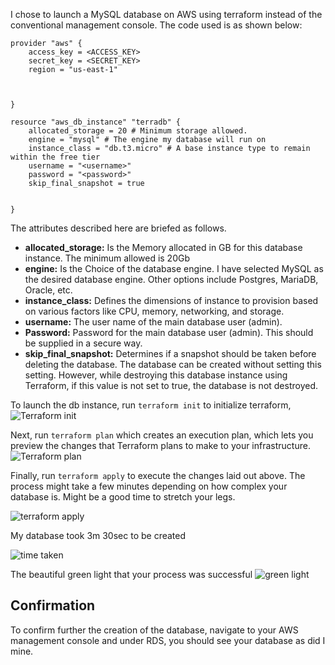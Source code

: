 I chose to launch a MySQL database on AWS using terraform instead of the conventional management console. The code used is as shown below:
```
provider "aws" {
    access_key = <ACCESS_KEY>
    secret_key = <SECRET_KEY>
    region = "us-east-1"

    
  
}

resource "aws_db_instance" "terradb" {
    allocated_storage = 20 # Minimum storage allowed.
    engine = "mysql" # The engine my database will run on
    instance_class = "db.t3.micro" # A base instance type to remain within the free tier
    username = "<username>"
    password = "<password>"
    skip_final_snapshot = true

  
}
```
The attributes described here are briefed as follows.

- **allocated_storage:** Is the Memory allocated in GB for this database instance. The minimum allowed is 20Gb
- **engine:** Is the Choice of the database engine. I have selected MySQL as the desired database engine. Other options include Postgres, MariaDB, Oracle, etc.
- **instance_class:** Defines the dimensions of instance to provision based on various factors like CPU, memory, networking, and storage.
- **username:** The user name of the main database user (admin).
- **Password:** Password for the main database user (admin). This should be supplied in a secure way. 
- **skip_final_snapshot:** Determines if a snapshot should be taken before deleting the database. The database can be created without setting this setting. However, while destroying this database instance using Terraform, if this value is not set to true, the database is not destroyed.

To launch the db instance, run `terraform init` to initialize terraform,
![Terraform init](https://github.com/achenchi7/AWS-Projects-2023-2024/blob/main/images/terraform%20init.png)

Next, run `terraform plan` which creates an execution plan, which lets you preview the changes that Terraform plans to make to your infrastructure.
![Terraform plan](https://github.com/achenchi7/AWS-Projects-2023-2024/blob/main/images/terraform%20plan_db.png)

Finally, run `terraform apply` to execute the changes laid out above. The process might take a few minutes depending on how complex your database is. Might be a good time to stretch your legs.

![terraform apply](https://github.com/achenchi7/AWS-Projects-2023-2024/blob/main/images/terraform%20apply1.png)

My database took 3m 30sec to be created

![time taken](https://github.com/achenchi7/AWS-Projects-2023-2024/blob/main/images/terraform%20apply_db2.png)

The beautiful green light that your process was successful
![green light](https://github.com/achenchi7/AWS-Projects-2023-2024/blob/main/images/terra%20apply_db3.png)

## Confirmation
To confirm further the creation of the database, navigate to your AWS management console and under RDS, you should see your database as did I mine.


